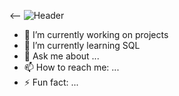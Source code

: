 <--
![Header](./your-header-image-name.png)


- 🔭 I’m currently working on projects
- 🌱 I’m currently learning SQL
- 💬 Ask me about ...
- 📫 How to reach me: ...
- ⚡ Fun fact: ...

